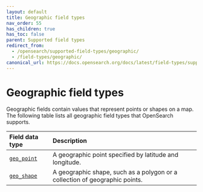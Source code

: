 ```yaml
---
layout: default
title: Geographic field types
nav_order: 55
has_children: true
has_toc: false
parent: Supported field types
redirect_from:
  - /opensearch/supported-field-types/geographic/
  - /field-types/geographic/
canonical_url: https://docs.opensearch.org/docs/latest/field-types/supported-field-types/geographic/
---
```


# Geographic field types

Geographic fields contain values that represent points or shapes on a map. The following table lists all geographic field types that OpenSearch supports.

Field data type | Description
:--- | :---  
[`geo_point`]({{site.url}}{{site.baseurl}}/opensearch/supported-field-types/geo-point/) | A geographic point specified by latitude and longitude. 
[`geo_shape`]({{site.url}}{{site.baseurl}}/opensearch/supported-field-types/geo-shape/) | A geographic shape, such as a polygon or a collection of geographic points. 
